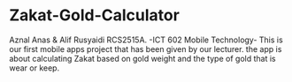# Zakat-Gold-Calculator
Aznal Anas &amp; Alif Rusyaidi RCS2515A. -ICT 602 Mobile Technology- This is our first mobile apps project that has been given by our lecturer. the app is about calculating Zakat based on gold weight and the type of gold that is wear or keep.
